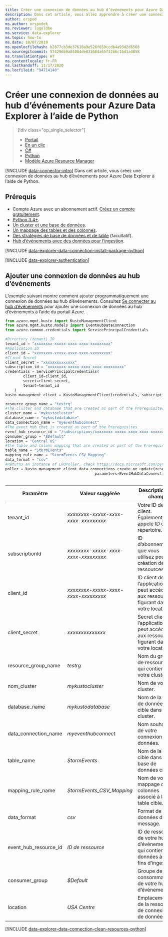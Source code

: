 ```yaml
---
title: Créer une connexion de données au hub d’événements pour Azure Data Explorer à l’aide de Python
description: Dans cet article, vous allez apprendre à créer une connexion de données au hub d’événements pour Azure Data Explorer à l’aide de Python.
author: orspod
ms.author: orspodek
ms.reviewer: lugoldbe
ms.service: data-explorer
ms.topic: how-to
ms.date: 10/07/2019
ms.openlocfilehash: b2877cb3de37610a9e526f659ccdb4a93d2d6568
ms.sourcegitcommit: 574296b9a84084de031684a65f32b6c1bd1a4858
ms.translationtype: HT
ms.contentlocale: fr-FR
ms.lasthandoff: 11/17/2020
ms.locfileid: "94714140"
---
```

# <a name="create-an-event-hub-data-connection-for-azure-data-explorer-by-using-python"></a>Créer une connexion de données au hub d’événements pour Azure Data Explorer à l’aide de Python

> [!div class="op_single_selector"]
> * [Portail](ingest-data-event-hub.md)
> * [En un clic](one-click-event-hub.md)
> * [C#](data-connection-event-hub-csharp.md)
> * [Python](data-connection-event-hub-python.md)
> * [Modèle Azure Resource Manager](data-connection-event-hub-resource-manager.md)

[!INCLUDE [data-connector-intro](includes/data-connector-intro.md)]
Dans cet article, vous créez une connexion de données au hub d’événements pour Azure Data Explorer à l’aide de Python. 

## <a name="prerequisites"></a>Prérequis

* Compte Azure avec un abonnement actif. [Créez un compte gratuitement](https://azure.microsoft.com/free/?ref=microsoft.com&utm_source=microsoft.com&utm_medium=docs&utm_campaign=visualstudio).
* [Python 3.4+](https://www.python.org/downloads/).
* [Un cluster et une base de données](create-cluster-database-python.md).
* [Un mappage des tables et des colonnes](./net-sdk-ingest-data.md#create-a-table-on-your-test-cluster).
* [Des stratégies de base de données et de table](database-table-policies-python.md) (facultatif).
* [Hub d’événements avec des données pour l’ingestion](ingest-data-event-hub.md#create-an-event-hub).

[!INCLUDE [data-explorer-data-connection-install-package-python](includes/data-explorer-data-connection-install-package-python.md)]

[!INCLUDE [data-explorer-authentication](includes/data-explorer-authentication.md)]

## <a name="add-an-event-hub-data-connection"></a>Ajouter une connexion de données au hub d’événements

L’exemple suivant montre comment ajouter programmatiquement une connexion de données au hub d’événements. Consultez [Se connecter au hub d’événements](ingest-data-event-hub.md#connect-to-the-event-hub) pour ajouter une connexion de données au hub d’événements à l’aide du portail Azure.

```Python
from azure.mgmt.kusto import KustoManagementClient
from azure.mgmt.kusto.models import EventHubDataConnection
from azure.common.credentials import ServicePrincipalCredentials

#Directory (tenant) ID
tenant_id = "xxxxxxxx-xxxxx-xxxx-xxxx-xxxxxxxxx"
#Application ID
client_id = "xxxxxxxx-xxxxx-xxxx-xxxx-xxxxxxxxx"
#Client Secret
client_secret = "xxxxxxxxxxxxxx"
subscription_id = "xxxxxxxx-xxxxx-xxxx-xxxx-xxxxxxxxx"
credentials = ServicePrincipalCredentials(
        client_id=client_id,
        secret=client_secret,
        tenant=tenant_id
    )
kusto_management_client = KustoManagementClient(credentials, subscription_id)

resource_group_name = "testrg"
#The cluster and database that are created as part of the Prerequisites
cluster_name = "mykustocluster"
database_name = "mykustodatabase"
data_connection_name = "myeventhubconnect"
#The event hub that is created as part of the Prerequisites
event_hub_resource_id = "/subscriptions/xxxxxxxx-xxxxx-xxxx-xxxx-xxxxxxxxx/resourceGroups/xxxxxx/providers/Microsoft.EventHub/namespaces/xxxxxx/eventhubs/xxxxxx";
consumer_group = "$Default"
location = "Central US"
#The table and column mapping that are created as part of the Prerequisites
table_name = "StormEvents"
mapping_rule_name = "StormEvents_CSV_Mapping"
data_format = "csv"
#Returns an instance of LROPoller, check https://docs.microsoft.com/python/api/msrest/msrest.polling.lropoller?view=azure-python
poller = kusto_management_client.data_connections.create_or_update(resource_group_name=resource_group_name, cluster_name=cluster_name, database_name=database_name, data_connection_name=data_connection_name,
                                        parameters=EventHubDataConnection(event_hub_resource_id=event_hub_resource_id, consumer_group=consumer_group, location=location,
                                                                            table_name=table_name, mapping_rule_name=mapping_rule_name, data_format=data_format))
```

|**Paramètre** | **Valeur suggérée** | **Description du champ**|
|---|---|---|
| tenant_id | *xxxxxxxx-xxxxx-xxxx-xxxx-xxxxxxxxx* | Votre ID de client. Également appelé ID de répertoire.|
| subscriptionId | *xxxxxxxx-xxxxx-xxxx-xxxx-xxxxxxxxx* | ID d’abonnement que vous utilisez pour la création de ressources.|
| client_id | *xxxxxxxx-xxxxx-xxxx-xxxx-xxxxxxxxx* | ID client de l’application qui peut accéder aux ressources figurant dans votre locataire.|
| client_secret | *xxxxxxxxxxxxxx* | Secret client de l’application qui peut accéder aux ressources figurant dans votre locataire. |
| resource_group_name | *testrg* | Nom du groupe de ressources qui contient votre cluster.|
| nom_cluster | *mykustocluster* | Nom de votre cluster.|
| database_name | *mykustodatabase* | Nom de la base de données cible dans votre cluster.|
| data_connection_name | *myeventhubconnect* | Nom souhaité de votre connexion de données.|
| table_name | *StormEvents* | Nom de la table cible dans la base de données cible.|
| mapping_rule_name | *StormEvents_CSV_Mapping* | Nom de votre mappage de colonnes associé à la table cible.|
| data_format | *csv* | Format de données du message.|
| event_hub_resource_id | *ID de ressource* | ID de ressource de votre hub d’événements qui contient les données à des fins d’ingestion. |
| consumer_group | *$Default* | Groupe de consommateurs de votre hub d’événements.|
| location | *USA Centre* | Emplacement de la ressource de connexion de données.|

[!INCLUDE [data-explorer-data-connection-clean-resources-python](includes/data-explorer-data-connection-clean-resources-python.md)]